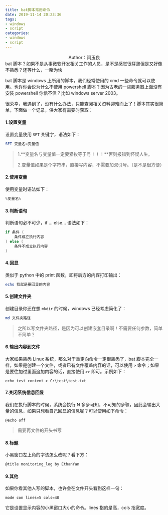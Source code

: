 ```yaml
---
title: bat脚本常用命令
date: 2019-11-14 20:23:36
tags:
- windows
- script
categories:
- windows
- script
---
```


<center>Author：闫玉良</center>
bat 脚本？如果不是从事微软开发相关工作的人员，是不是感觉很耳熟但是又好像不熟悉？还等什么，一睹为快

<!--more-->

bat 脚本是 windows 上所用的脚本，我们经常使用的 cmd 一些命令就可以使用。也许你会说为什么不使用 powershell 脚本？因为古老的一些服务器上面没有安装 powershell 你信不信？比如 windows server 2003。

很荣幸，我遇到了，没有什么办法，只能查阅相关资料迎难而上了！脚本其实很简单，下面做一个记录，供大家有需要时获取：

#### 1.设置变量

设置变量使用 `SET` 关键字，语法如下：

```powershell
SET 变量名=变量值
```

> 1.**变量名与变量值一定要紧挨等于号！！！**否则报错到怀疑人生。
>
> 2.变量值如果是个字符串，直接写内容，不需要加双引号。（是不是很方便）

#### 2.使用变量

使用变量时语法如下：

```powershell
%变量名%
```

#### 3.判断语句

判断语句必不可少，if ... else... 语法如下：

```powershell
if 条件 (
	条件成立执行内容
) else (
	条件不成立执行内容
)
```

#### 4.回显

类似于 python 中的 print 函数，即将后方的内容打印输出：

```powershell
echo 我就是要回显的内容
```

#### 5.创建文件夹

创建目录你还在想 `mkdir` 的时候，windows 已经考虑简化了：

```powershell
md 文件夹路径
```

> 之所以写文件夹路径，是因为可以创建嵌套目录啊！不需要任何参数，简单不简单？

#### 6.输出内容到文件

大家如果熟悉 Linux 系统，那么对于重定向命令一定很熟悉了，bat 脚本完全一样，如果是创建一个文件，或者已有文件覆盖内容的话，可以使用 `>` 命令；如果是要往加过里面追加内容的话，直接使用 `>>` 即可。示例如下：

```shell
echo test content > C:\test\test.txt
```

#### 7.关闭系统信息回显

我们在执行脚本的时候，系统会执行 N 多步可知，不可知的步骤，因此会输出大量的信息，如果只想看自己回显的信息呢？可以使用如下命令：

```shell
@echo off
```

> 需要再文件的开头书写

#### 8.标题

小黑窗口左上角的字该怎么改呢？看下方：

```powershell
@title monitoring_log by EthanYan
```

#### 9.其他

如果你看其他人写的脚本，也许会在文件开头看到这样一句：

```shell
mode con lines=5 cols=40
```

它是设置显示内容的小黑窗口大小的命令。lines 指的是高，cols 指宽度。
